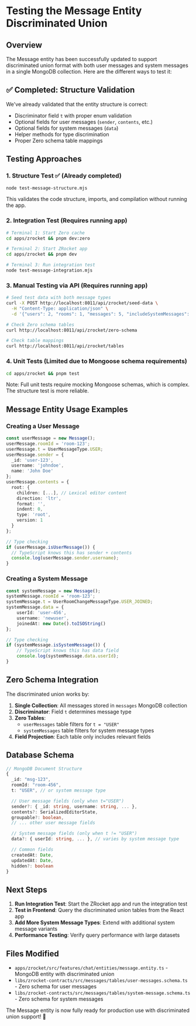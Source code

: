 # Testing the Message Entity Discriminated Union

## Overview

The Message entity has been successfully updated to support discriminated union format with both user messages and system messages in a single MongoDB collection. Here are the different ways to test it:

## ✅ Completed: Structure Validation

We've already validated that the entity structure is correct:

- Discriminator field `t` with proper enum validation
- Optional fields for user messages (`sender`, `contents`, etc.)
- Optional fields for system messages (`data`)
- Helper methods for type discrimination
- Proper Zero schema table mappings

## Testing Approaches

### 1. **Structure Test** ✅ (Already completed)

```bash
node test-message-structure.mjs
```

This validates the code structure, imports, and compilation without running the app.

### 2. **Integration Test** (Requires running app)

```bash
# Terminal 1: Start Zero cache
cd apps/zrocket && pnpm dev:zero

# Terminal 2: Start ZRocket app
cd apps/zrocket && pnpm dev

# Terminal 3: Run integration test
node test-message-integration.mjs
```

### 3. **Manual Testing via API** (Requires running app)

```bash
# Seed test data with both message types
curl -X POST http://localhost:8011/api/zrocket/seed-data \
  -H "Content-Type: application/json" \
  -d '{"users": 2, "rooms": 1, "messages": 5, "includeSystemMessages": true}'

# Check Zero schema tables
curl http://localhost:8011/api/zrocket/zero-schema

# Check table mappings
curl http://localhost:8011/api/zrocket/tables
```

### 4. **Unit Tests** (Limited due to Mongoose schema requirements)

```bash
cd apps/zrocket && pnpm test
```

Note: Full unit tests require mocking Mongoose schemas, which is complex. The structure test is more reliable.

## Message Entity Usage Examples

### Creating a User Message

```typescript
const userMessage = new Message();
userMessage.roomId = 'room-123';
userMessage.t = UserMessageType.USER;
userMessage.sender = {
  _id: 'user-123',
  username: 'johndoe',
  name: 'John Doe'
};
userMessage.contents = {
  root: {
    children: [...], // Lexical editor content
    direction: 'ltr',
    format: '',
    indent: 0,
    type: 'root',
    version: 1
  }
};

// Type checking
if (userMessage.isUserMessage()) {
  // TypeScript knows this has sender + contents
  console.log(userMessage.sender.username);
}
```

### Creating a System Message

```typescript
const systemMessage = new Message();
systemMessage.roomId = 'room-123';
systemMessage.t = UserRoomChangeMessageType.USER_JOINED;
systemMessage.data = {
    userId: 'user-456',
    username: 'newuser',
    joinedAt: new Date().toISOString()
};

// Type checking
if (systemMessage.isSystemMessage()) {
    // TypeScript knows this has data field
    console.log(systemMessage.data.userId);
}
```

## Zero Schema Integration

The discriminated union works by:

1. **Single Collection**: All messages stored in `messages` MongoDB collection
2. **Discriminator**: Field `t` determines message type
3. **Zero Tables**:
    - `userMessages` table filters for `t = "USER"`
    - `systemMessages` table filters for system message types
4. **Field Projection**: Each table only includes relevant fields

## Database Schema

```typescript
// MongoDB Document Structure
{
  _id: "msg-123",
  roomId: "room-456",
  t: "USER", // or system message type

  // User message fields (only when t="USER")
  sender?: { _id: string, username: string, ... },
  contents?: SerializedEditorState,
  groupable?: boolean,
  // ... other user message fields

  // System message fields (only when t != "USER")
  data?: { userId: string, ... }, // varies by system message type

  // Common fields
  createdAt: Date,
  updatedAt: Date,
  hidden?: boolean
}
```

## Next Steps

1. **Run Integration Test**: Start the ZRocket app and run the integration test
2. **Test in Frontend**: Query the discriminated union tables from the React app
3. **Add More System Message Types**: Extend with additional system message variants
4. **Performance Testing**: Verify query performance with large datasets

## Files Modified

- `apps/zrocket/src/features/chat/entities/message.entity.ts` - MongoDB entity with discriminated union
- `libs/zrocket-contracts/src/messages/tables/user-messages.schema.ts` - Zero schema for user messages
- `libs/zrocket-contracts/src/messages/tables/system-message.schema.ts` - Zero schema for system messages

The Message entity is now fully ready for production use with discriminated union support! 🎉
